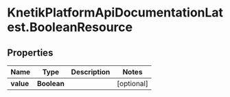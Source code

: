 # KnetikPlatformApiDocumentationLatest.BooleanResource

## Properties
Name | Type | Description | Notes
------------ | ------------- | ------------- | -------------
**value** | **Boolean** |  | [optional] 


